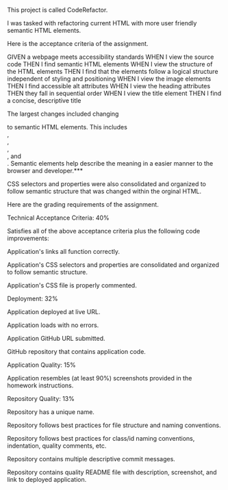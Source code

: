 This project is called CodeRefactor.

I was tasked with refactoring current HTML with more user friendly semantic HTML elements.

Here is the acceptance criteria of the assignment.

GIVEN a webpage meets accessibility standards
WHEN I view the source code
THEN I find semantic HTML elements
WHEN I view the structure of the HTML elements
THEN I find that the elements follow a logical structure independent of styling and positioning
WHEN I view the image elements
THEN I find accessible alt attributes
WHEN I view the heading attributes
THEN they fall in sequential order
WHEN I view the title element
THEN I find a concise, descriptive title

The largest changes included changing <div> to semantic HTML elements. This includes <main> , <section> , <nav> , <aside> , and <footer>.
Semantic elements help describe the meaning in a easier manner to the browser and developer.\*\*\*

CSS selectors and properties were also consolidated and organized to follow semantic structure that was changed within the orginal HTML.

Here are the grading requirements of the assignment.

Technical Acceptance Criteria: 40%

Satisfies all of the above acceptance criteria plus the following code improvements:

Application's links all function correctly.

Application's CSS selectors and properties are consolidated and organized to follow semantic structure.

Application's CSS file is properly commented.

Deployment: 32%

Application deployed at live URL.

Application loads with no errors.

Application GitHub URL submitted.

GitHub repository that contains application code.

Application Quality: 15%

Application resembles (at least 90%) screenshots provided in the homework instructions.

Repository Quality: 13%

Repository has a unique name.

Repository follows best practices for file structure and naming conventions.

Repository follows best practices for class/id naming conventions, indentation, quality comments, etc.

Repository contains multiple descriptive commit messages.

Repository contains quality README file with description, screenshot, and link to deployed application.

<link href= "./CodeRefactorImage.png>
